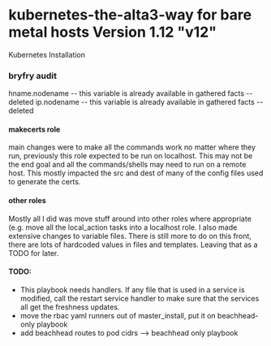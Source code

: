 # kubernetes-the-alta3-way for bare metal hosts Version 1.12 "v12"
Kubernetes Installation


### bryfry audit

hname.nodename -- this variable is already available in gathered facts -- deleted
ip.nodename    -- this variable is already available in gathered facts -- deleted

#### makecerts role

main changes were to make all the commands work no matter where they run,
previously this role expected to be run on localhost.  This may not be the 
end goal and all the commands/shells may need to run on a remote host.
This mostly impacted the src and dest of many of the config files used
to generate the certs.

#### other roles
Mostly all I did was move stuff around into other roles where appropriate 
(e.g. move all the local\_action tasks into a localhost role.
I also made extensive changes to variable files.  There is still more to do on
this front, there are lots of hardcoded values in files and templates. Leaving
that as a TODO for later.

#### TODO:

 * This playbook needs handlers.  If any file that is used in a service is modified, call the restart service handler to make sure that the services all get the freshness updates.
 * move the rbac yaml runners out of master_install, put it on beachhead-only playbook
 * add beachhead routes to pod cidrs --> beachhead only playbook
